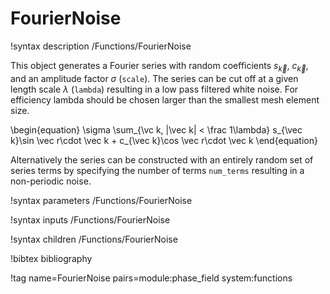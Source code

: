 # FourierNoise

!syntax description /Functions/FourierNoise

This object generates a Fourier series with random coefficients $s_{\vec k}$,
$c_{\vec k}$, and an amplitude factor $\sigma$ (`scale`). The series can be cut
off at a given length scale $\lambda$ (`lambda`) resulting in a low pass
filtered white noise. For efficiency lambda should be chosen larger than the
smallest mesh element size.

\begin{equation}
\sigma \sum_{\vc k, |\vec k| < \frac 1\lambda} s_{\vec k}\sin \vec r\cdot \vec k + c_{\vec k}\cos \vec r\cdot \vec k
\end{equation}

Alternatively the series can be constructed with an entirely random set of
series terms by specifying the number of terms `num_terms` resulting in a
non-periodic noise.

!syntax parameters /Functions/FourierNoise

!syntax inputs /Functions/FourierNoise

!syntax children /Functions/FourierNoise

!bibtex bibliography

!tag name=FourierNoise pairs=module:phase_field system:functions
